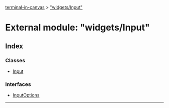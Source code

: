[terminal-in-canvas](../README.md) > ["widgets/Input"](../modules/_widgets_input_.md)



# External module: "widgets/Input"

## Index

### Classes

* [Input](../classes/_widgets_input_.input.md)


### Interfaces

* [InputOptions](../interfaces/_widgets_input_.inputoptions.md)



---
